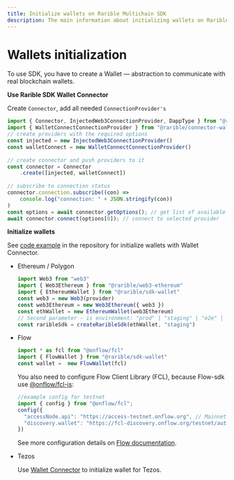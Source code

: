 ```yaml
---
title: Initialize wallets on Rarible Multichain SDK
description: The main information about initializing wallets on Rarible Multichain SDK
---
```


# Wallets initialization

To use SDK, you have to create a Wallet — abstraction to communicate with real blockchain wallets.

**Use Rarible SDK Wallet Connector**

Create `Connector`, add all needed `ConnectionProvider's`

```ts
import { Connector, InjectedWeb3ConnectionProvider, DappType } from "@rarible/connector"
import { WalletConnectConnectionProvider } from "@rarible/connector-walletconnect"
// create providers with the required options
const injected = new InjectedWeb3ConnectionProvider()
const walletConnect = new WalletConnectConnectionProvider()
	
// create connector and push providers to it 
const connector = Connector
    .create([injected, walletConnect])
		
// subscribe to connection status
connector.connection.subscribe((con) =>
    console.log("connection: " + JSON.stringify(con))
)
const options = await connector.getOptions(); // get list of available option
await connector.connect(options[0]); // connect to selected provider
```

**Initialize wallets**

See [code example](https://github.com/rarible/sdk/tree/master/packages/connector#usage-with-rarible-sdk) in the repository for initialize wallets with Wallet Connector.
    
* Ethereum / Polygon
    
    ```ts
    import Web3 from "web3"
    import { Web3Ethereum } from "@rarible/web3-ethereum"
    import { EthereumWallet } from "@rarible/sdk-wallet"
    const web3 = new Web3(provider)
    const web3Ethereum = new Web3Ethereum({ web3 })
    const ethWallet = new EthereumWallet(web3Ethereum)
    // Second parameter — is environment: "prod" | "staging" | "e2e" | "dev"
    const raribleSdk = createRaribleSdk(ethWallet, "staging")
    ```

* Flow
    
    ```ts
    import * as fcl from "@onflow/fcl"
    import { FlowWallet } from "@rarible/sdk-wallet"
    const wallet =  new FlowWallet(fcl)
    ```
    
    You also need to configure Flow Client Library (FCL), because Flow-sdk use [@onflow/fcl-js](link:https://github.com/onflow/fcl-js):

    ```javascript
    //example config for testnet
    import { config } from "@onflow/fcl";
    config({
      "accessNode.api": "https://access-testnet.onflow.org", // Mainnet: "https://access-mainnet-beta.onflow.org"
      "discovery.wallet": "https://fcl-discovery.onflow.org/testnet/authn" // Mainnet: "https://fcl-discovery.onflow.org/authn"
    })
    ```

    See more configuration details on [Flow documentation](https://docs.onflow.org/fcl/tutorials/flow-app-quickstart/#configuration).
    
* Tezos
    
    Use [Wallet Connector](https://github.com/rarible/sdk/tree/master/packages/connector#usage-with-rarible-sdk) to initialize wallet for Tezos.
